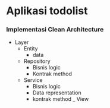 # Aplikasi todolist 
### Implementasi Clean Architecture
- Layer
    - Entity
      - data
    - Repository
      - Bisnis logic
      - Kontrak method
    - Service
      - Bisnis logic
      - Data representation
      - kontrak method
    _ View

      